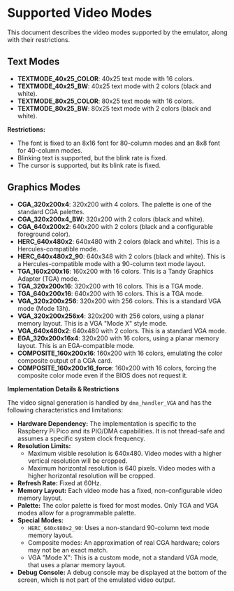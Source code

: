 # Supported Video Modes

This document describes the video modes supported by the emulator, along with their restrictions.

## Text Modes

* **TEXTMODE_40x25_COLOR**: 40x25 text mode with 16 colors.
* **TEXTMODE_40x25_BW**: 40x25 text mode with 2 colors (black and white).
* **TEXTMODE_80x25_COLOR**: 80x25 text mode with 16 colors.
* **TEXTMODE_80x25_BW**: 80x25 text mode with 2 colors (black and white).

**Restrictions:**

* The font is fixed to an 8x16 font for 80-column modes and an 8x8 font for 40-column modes.
* Blinking text is supported, but the blink rate is fixed.
* The cursor is supported, but its blink rate is fixed.

## Graphics Modes

* **CGA_320x200x4**: 320x200 with 4 colors. The palette is one of the standard CGA palettes.
* **CGA_320x200x4_BW**: 320x200 with 2 colors (black and white).
* **CGA_640x200x2**: 640x200 with 2 colors (black and a configurable foreground color).
* **HERC_640x480x2**: 640x480 with 2 colors (black and white). This is a Hercules-compatible mode.
* **HERC_640x480x2_90**: 640x348 with 2 colors (black and white). This is a Hercules-compatible mode with a 90-column text mode layout.
* **TGA_160x200x16**: 160x200 with 16 colors. This is a Tandy Graphics Adapter (TGA) mode.
* **TGA_320x200x16**: 320x200 with 16 colors. This is a TGA mode.
* **TGA_640x200x16**: 640x200 with 16 colors. This is a TGA mode.
* **VGA_320x200x256**: 320x200 with 256 colors. This is a standard VGA mode (Mode 13h).
* **VGA_320x200x256x4**: 320x200 with 256 colors, using a planar memory layout. This is a VGA "Mode X" style mode.
* **VGA_640x480x2**: 640x480 with 2 colors. This is a standard VGA mode.
* **EGA_320x200x16x4**: 320x200 with 16 colors, using a planar memory layout. This is an EGA-compatible mode.
* **COMPOSITE_160x200x16**: 160x200 with 16 colors, emulating the color composite output of a CGA card.
* **COMPOSITE_160x200x16_force**: 160x200 with 16 colors, forcing the composite color mode even if the BIOS does not request it.

**Implementation Details & Restrictions**

The video signal generation is handled by `dma_handler_VGA` and has the following characteristics and limitations:

*   **Hardware Dependency:** The implementation is specific to the Raspberry Pi Pico and its PIO/DMA capabilities. It is not thread-safe and assumes a specific system clock frequency.
*   **Resolution Limits:**
    *   Maximum visible resolution is 640x480. Video modes with a higher vertical resolution will be cropped.
    *   Maximum horizontal resolution is 640 pixels. Video modes with a higher horizontal resolution will be cropped.
*   **Refresh Rate:** Fixed at 60Hz.
*   **Memory Layout:** Each video mode has a fixed, non-configurable video memory layout.
*   **Palette:** The color palette is fixed for most modes. Only TGA and VGA modes allow for a programmable palette.
*   **Special Modes:**
    *   `HERC_640x480x2_90`: Uses a non-standard 90-column text mode memory layout.
    *   Composite modes: An approximation of real CGA hardware; colors may not be an exact match.
    *   VGA "Mode X": This is a custom mode, not a standard VGA mode, that uses a planar memory layout.
*   **Debug Console:** A debug console may be displayed at the bottom of the screen, which is not part of the emulated video output.
